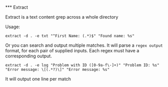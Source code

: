 *** Extract

Extract is a text content grep across a whole directory

Usage:

```extract -d . -e txt "^First Name: (.*)$" "Found name: %s"```

Or you can search and output multiple matches. It will parse a `regex output` format, for each pair of supplied inputs. Each regex must have a corresponding output.

```extract -d . -e log "Problem with ID ([0-9a-f\-]+)" "Problem ID: %s" "Error message: \[(.*?)\]" "Error message: %s"```



It will output one line per match